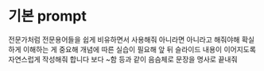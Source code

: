 # 기본 prompt
전문가처럼 전문용어들을 쉽게 비유하면서 사용해줘
아니라면 아니라고 해줘야해 확실하게 이해하는 게 중요해
개념에 따른 실습이 필요해
앞 뒤 슬라이드 내용이 이어지도록 자연스럽게 작성해줘
합니다 보다 ~함 등과 같이 음슴체로 문장을 명사로 끝내줘